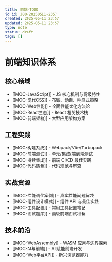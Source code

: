 ```yaml
---
title: 前端-TODO
jd_id: J00-20250511-2357
created: 2025-05-11 23:57
updated: 2025-05-11 23:57
type: note
status: draft
tags: []
---
```


# 前端知识体系

## 核心领域

- [[MOC-JavaScript]] - JS 核心机制与高级特性
- [[MOC-现代CSS]] - 布局、动画、响应式策略
- [[MOC-Web性能]] - 全面性能优化方法论
- [[MOC-React生态]] - React 相关技术栈
- [[MOC-前端架构]] - 大型应用架构方案

## 工程实践

- [[MOC-构建系统]] - Webpack/Vite/Turbopack
- [[MOC-前端测试]] - 单元/集成/端到端测试
- [[MOC-持续集成]] - 前端 CI/CD 最佳实践
- [[MOC-代码质量]] - 代码规范与审查

## 实战资源

- [[MOC-性能调优案例]] - 真实性能问题解决
- [[MOC-组件设计模式]] - 组件 API 与最佳实践
- [[MOC-工具配置]] - 常用工具配置笔记
- [[MOC-面试题库]] - 高级前端面试准备

## 技术前沿

- [[MOC-WebAssembly]] - WASM 应用与边界探索
- [[MOC-AI与前端]] - AI 赋能前端开发
- [[MOC-Web平台API]] - 新兴浏览器能力
